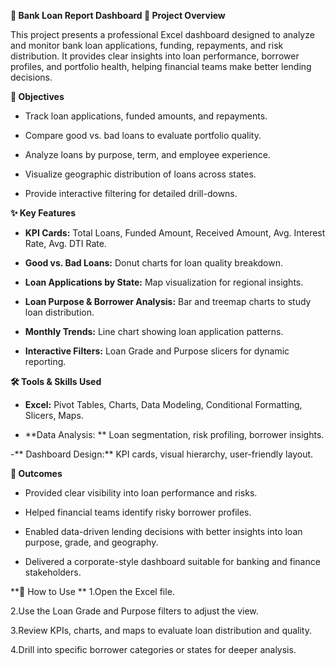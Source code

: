 **🏦 Bank Loan Report Dashboard
🔎 Project Overview**

This project presents a professional Excel dashboard designed to analyze and monitor bank loan applications, funding, repayments, and risk distribution. It provides clear insights into loan performance, borrower profiles, and portfolio health, helping financial teams make better lending decisions.

**🎯 Objectives**

- Track loan applications, funded amounts, and repayments.

- Compare good vs. bad loans to evaluate portfolio quality.

- Analyze loans by purpose, term, and employee experience.

- Visualize geographic distribution of loans across states.

- Provide interactive filtering for detailed drill-downs.

**✨ Key Features**

- **KPI Cards:** Total Loans, Funded Amount, Received Amount, Avg. Interest Rate, Avg. DTI Rate.

- **Good vs. Bad Loans:** Donut charts for loan quality breakdown.

- **Loan Applications by State:** Map visualization for regional insights.

- **Loan Purpose & Borrower Analysis:** Bar and treemap charts to study loan distribution.

- **Monthly Trends:** Line chart showing loan application patterns.

- **Interactive Filters:** Loan Grade and Purpose slicers for dynamic reporting.

**🛠️ Tools & Skills Used**

- **Excel:** Pivot Tables, Charts, Data Modeling, Conditional Formatting, Slicers, Maps.

- **Data Analysis: ** Loan segmentation, risk profiling, borrower insights.

-** Dashboard Design:** KPI cards, visual hierarchy, user-friendly layout.

**📌 Outcomes**

- Provided clear visibility into loan performance and risks.

- Helped financial teams identify risky borrower profiles.

- Enabled data-driven lending decisions with better insights into loan purpose, grade, and geography.

- Delivered a corporate-style dashboard suitable for banking and finance stakeholders.

**🚀 How to Use
**
1.Open the Excel file.

2.Use the Loan Grade and Purpose filters to adjust the view.

3.Review KPIs, charts, and maps to evaluate loan distribution and quality.

4.Drill into specific borrower categories or states for deeper analysis.
